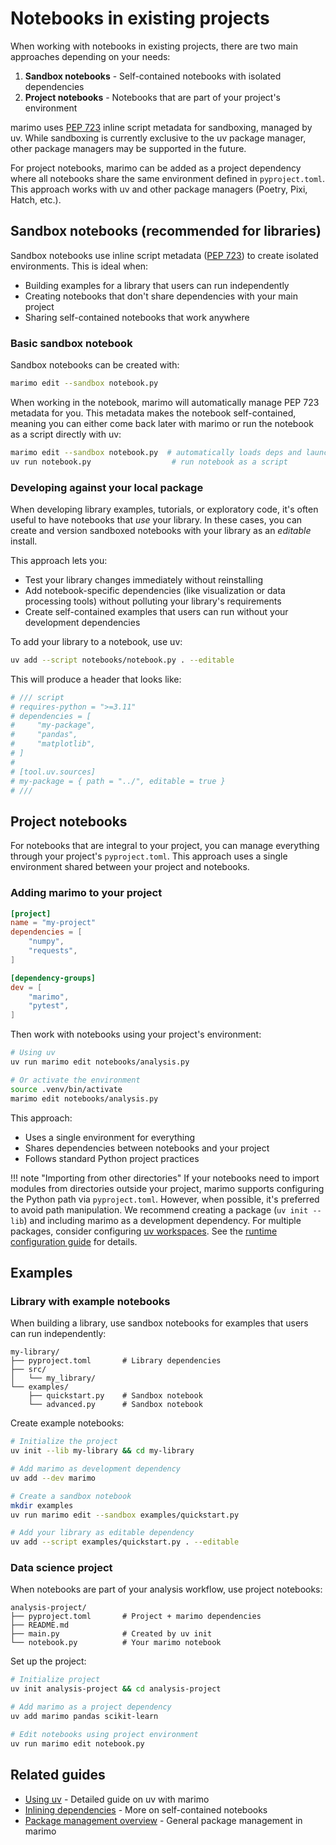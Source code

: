 # Notebooks in existing projects

When working with notebooks in existing projects, there are two main approaches
depending on your needs:

1. **Sandbox notebooks** - Self-contained notebooks with isolated dependencies
2. **Project notebooks** - Notebooks that are part of your project's environment

marimo uses [PEP 723](https://peps.python.org/pep-0723/) inline script metadata
for sandboxing, managed by uv. While sandboxing is currently exclusive to the
uv package manager, other package managers may be supported in the future.

For project notebooks, marimo can be added as a project dependency where all
notebooks share the same environment defined in `pyproject.toml`. This approach
works with uv and other package managers (Poetry, Pixi, Hatch, etc.).

## Sandbox notebooks (recommended for libraries)

Sandbox notebooks use inline script metadata ([PEP
723](https://peps.python.org/pep-0723/)) to create isolated environments. This
is ideal when:

- Building examples for a library that users can run independently
- Creating notebooks that don't share dependencies with your main project
- Sharing self-contained notebooks that work anywhere

### Basic sandbox notebook

Sandbox notebooks can be created with:

```bash
marimo edit --sandbox notebook.py
```

When working in the notebook, marimo will automatically manage PEP 723 metadata
for you. This metadata makes the notebook self-contained, meaning you can
either come back later with marimo or run the notebook as a script directly
with uv:

```bash
marimo edit --sandbox notebook.py  # automatically loads deps and launches marimo
uv run notebook.py                  # run notebook as a script
```

### Developing against your local package

When developing library examples, tutorials, or exploratory code, it's often
useful to have notebooks that _use_ your library. In these cases, you can
create and version sandboxed notebooks with your library as an _editable_
install.

This approach lets you:

- Test your library changes immediately without reinstalling
- Add notebook-specific dependencies (like visualization or data processing tools) without polluting your library's requirements
- Create self-contained examples that users can run without your development dependencies

To add your library to a notebook, use uv:

```bash
uv add --script notebooks/notebook.py . --editable
```

This will produce a header that looks like:

```python
# /// script
# requires-python = ">=3.11"
# dependencies = [
#     "my-package",
#     "pandas",
#     "matplotlib",
# ]
#
# [tool.uv.sources]
# my-package = { path = "../", editable = true }
# ///
```

## Project notebooks

For notebooks that are integral to your project, you can manage everything
through your project's `pyproject.toml`. This approach uses a single
environment shared between your project and notebooks.

### Adding marimo to your project

```toml
[project]
name = "my-project"
dependencies = [
    "numpy",
    "requests",
]

[dependency-groups]
dev = [
    "marimo",
    "pytest",
]
```

Then work with notebooks using your project's environment:

```bash
# Using uv
uv run marimo edit notebooks/analysis.py

# Or activate the environment
source .venv/bin/activate
marimo edit notebooks/analysis.py
```

This approach:
- Uses a single environment for everything
- Shares dependencies between notebooks and your project
- Follows standard Python project practices

!!! note "Importing from other directories"
    If your notebooks need to import modules from directories outside your project, marimo supports configuring the Python path via `pyproject.toml`. However, when possible, it's preferred to avoid path manipulation. We recommend creating a package (`uv init --lib`) and including marimo as a development dependency. For multiple packages, consider configuring [uv workspaces](https://docs.astral.sh/uv/concepts/workspaces/). See the [runtime configuration guide](../configuration/runtime_configuration.md#python-path) for details.

## Examples

### Library with example notebooks

When building a library, use sandbox notebooks for examples that users can run
independently:

```
my-library/
├── pyproject.toml       # Library dependencies
├── src/
│   └── my_library/
└── examples/
    ├── quickstart.py    # Sandbox notebook
    └── advanced.py      # Sandbox notebook
```

Create example notebooks:
```bash
# Initialize the project
uv init --lib my-library && cd my-library

# Add marimo as development dependency
uv add --dev marimo

# Create a sandbox notebook
mkdir examples
uv run marimo edit --sandbox examples/quickstart.py

# Add your library as editable dependency
uv add --script examples/quickstart.py . --editable
```

### Data science project  

When notebooks are part of your analysis workflow, use project notebooks:

```
analysis-project/
├── pyproject.toml       # Project + marimo dependencies
├── README.md
├── main.py              # Created by uv init
└── notebook.py          # Your marimo notebook
```

Set up the project:
```bash
# Initialize project
uv init analysis-project && cd analysis-project

# Add marimo as a project dependency
uv add marimo pandas scikit-learn

# Edit notebooks using project environment
uv run marimo edit notebook.py
```

## Related guides

- [Using uv](using_uv.md) - Detailed guide on uv with marimo
- [Inlining dependencies](inlining_dependencies.md) - More on self-contained notebooks
- [Package management overview](index.md) - General package management in marimo
